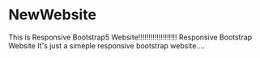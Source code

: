 # NewWebsite
This is Responsive Bootstrap5 Website!!!!!!!!!!!!!!!!!!!
Responsive Bootstrap Website 
It's just a simeple responsive bootstrap website....
